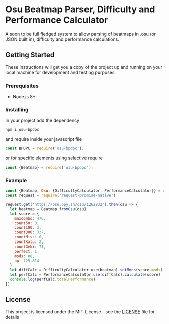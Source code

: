# Osu Beatmap Parser, Difficulty and Performance Calculator

A soon to be full fledged system to allow parsing of beatmaps in .osu (or JSON built in), difficulty and performance calculations.

## Getting Started

These instructions will get you a copy of the project up and running on your local machine for development and testing purposes.

### Prerequisites

- Node.js 8+

### Installing

In your project add the dependency

```javascript
npm i osu-bpdpc
```

and require inside your javascript file

```javascript
const BPDPC = require('osu-bpdpc');
```

or for specific elements using selective require

```javascript
const {Beatmap} = require('osu-bpdpc');
```

### Example

```javascript
const {Beatmap, Osu: {DifficultyCalculator, PerformanceCalculator}} = require('osu-bpdpc')
const request = require('request-promise-native')

request.get('https://osu.ppy.sh/osu/1262832').then(osu => {
  let beatmap = Beatmap.fromOsu(osu)
  let score = {
    maxcombo: 476,
    count50: 0,
    count100: 3,
    count300: 337,
    countMiss: 0,
    countKatu: 2,
    countGeki: 71,
    perfect: 1,
    mods: 88,
    pp: 725.814
  }
  let diffCalc = DifficultyCalculator.use(beatmap).setMods(score.mods).calculate()
  let perfCalc = PerformanceCalculator.use(diffCalc).calculate(score)
  console.log(perfCalc.totalPerformance)
})
```

## License

This project is licensed under the MIT License - see the [LICENSE](LICENSE) file for details